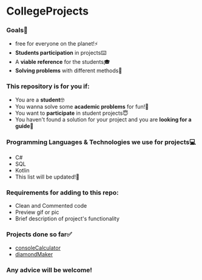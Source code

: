 # CollegeProjects
### Goals🎯
- free for everyone on the planet!⚡
- **Students participation** in projects⌨️
- A **viable reference** for the students🎓
- **Solving problems** with different methods🧠 

### This repository is for you if:
- You are a **student**🤓
- You wanna solve some **academic problems** for fun!👾
- You want to **participate** in student projects😇
- You haven't found a solution for your project and you are **looking for a guide**🤯


### Programming Languages & Technologies we use for projects💻
- C# 
- SQL
- Kotlin
- This list will be updated!💯

### Requirements for adding to this repo:
- Clean and Commented code
- Preview gif or pic
- Brief description of project's functionality

### Projects done so far✅
- [consoleCalculator](https://github.com/MehdiArman/CollegeProjects/tree/main/C%23/loops/consoleCalculator)
- [diamondMaker](https://github.com/MehdiArman/CollegeProjects/tree/main/C%23/loops/diamondMaker)

### Any advice will be welcome!
